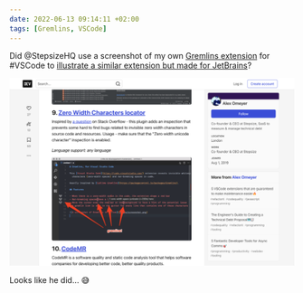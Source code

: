 ```yaml
---
date: 2022-06-13 09:14:11 +02:00
tags: [Gremlins, VSCode]
---
```


Did @StepsizeHQ use a screenshot of my own [Gremlins extension](https://marketplace.visualstudio.com/items?itemName=nhoizey.gremlins) for #VSCode to [illustrate a similar extension but made for JetBrains](https://dev.to/alexomeyer/10-jetbrains-extensions-to-fight-technical-debt-5gg6#9-zero-width-characters-locator)?

![A screenshot of the article](alex-omeyer-gremlins-wrong-screenshot-jetbrains.png)

Looks like he did… 😅
